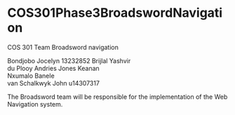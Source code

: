 # COS301Phase3BroadswordNavigation
COS 301 Team Broadsword navigation

Bondjobo    Jocelyn  13232852
Brijlal    Yashvir  
du Plooy    Andries
Jones    Keanan  
Nxumalo    Banele  
van Schalkwyk    John  u14307317

The Broadsword team will be responsible for the implementation of the Web Navigation system.
